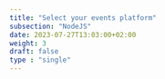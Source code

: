 ```yaml
---
title: "Select your events platform"
subsection: "NodeJS"
date: 2023-07-27T13:03:00+02:00
weight: 3
draft: false
type : "single"
---
```

